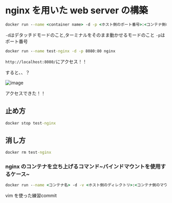 # nginx を用いた web server の構築

```cmd
docker run --name <container name> -d -p <ホスト側のポート番号>:<コンテナ側のポート番号> <image name>
```

`-d`はデタッチドモードのこと,ターミナルをそのまま動かせるモードのこと
`-p`はポート番号

```cmd
docker run --name test-nginx -d -p 8080:80 nginx
```

`http://localhost:8080/`にアクセス！！

すると、、？

![image](https://user-images.githubusercontent.com/103009749/204221509-e925bc0d-48f6-4cec-bb8d-95720c245da1.png)

アクセスできた！！

## 止め方

```cmd
docker stop test-nginx
```

## 消し方

```cmd
docker rm test-nginx
```

### nginx のコンテナを立ち上げるコマンド~バインドマウントを使用するケース~

```cmd
docker run --name <コンテナ名> -d -v <ホスト側のディレクトリ>:<コンテナ側のマウントポイント>:<オプション> -p <ホスト側のポート番号>:<コンテナ側のポート番号> <イメージ名>
```

vim を使った練習commit 
